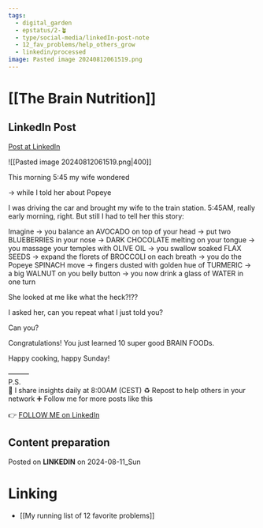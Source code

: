 ```yaml
---
tags:
  - digital_garden
  - epstatus/2-🪴
  - type/social-media/linkedIn-post-note
  - 12_fav_problems/help_others_grow
  - linkedin/processed
image: Pasted image 20240812061519.png
---
```

# [[The Brain Nutrition]]
## LinkedIn Post
[Post at LinkedIn](https://www.linkedin.com/posts/sebastiankamilli_this-morning-545-my-wife-wondered-while-activity-7228278979374305280-3T8m?utm_source=share&utm_medium=member_desktop)

![[Pasted image 20240812061519.png|400]]

This morning 5:45 my wife wondered

→ while I told her about Popeye

I was driving the car and brought my wife to the train station.
5:45AM, really early morning, right. 
But still I had to tell her this story:

Imagine
→ you balance an AVOCADO on top of your head
→ put two BLUEBERRIES in your nose
→ DARK CHOCOLATE melting on your tongue
→ you massage your temples with OLIVE OIL
→ you swallow soaked FLAX SEEDS
→ expand the florets of BROCCOLI on each breath
→ you do the Popeye SPINACH move
→ fingers dusted with golden hue of TURMERIC
→ a big WALNUT on you belly button
→ you now drink a glass of WATER in one turn

She looked at me like what the heck?!??

I asked her, can you repeat what I just told you?

Can you?

Congratulations! 
You just learned 10 super good BRAIN FOODs.

Happy cooking, happy Sunday!


———  
P.S.  
🔔 I share insights daily at 8:00AM (CEST)
♻ Repost to help others in your network
➕ Follow me for more posts like this 

👉 [FOLLOW ME on LinkedIn](https://www.linkedin.com/comm/mynetwork/discovery-see-all?usecase=PEOPLE_FOLLOWS&followMember=sebastiankamilli)

## Content preparation




Posted on **LINKEDIN** on 2024-08-11_Sun
# Linking
+ [[My running list of 12 favorite problems]]